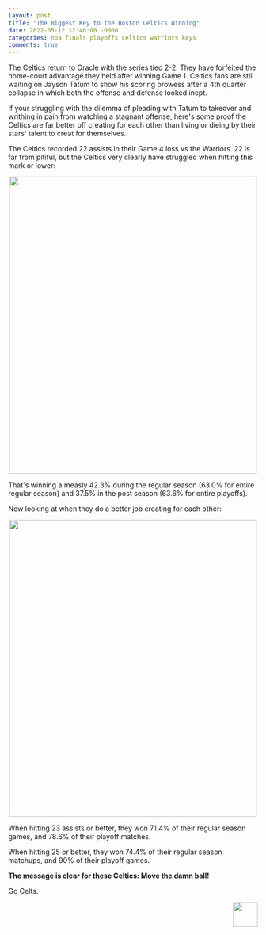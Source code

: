 ```yaml
---
layout: post
title: "The Biggest Key to the Boston Celtics Winning"
date: 2022-05-12 12:40:00 -0000
categories: nba finals playoffs celtics warriors keys
comments: true
---
```

The Celtics return to Oracle with the series tied 2-2. They have forfeited the home-court advantage they held after winning Game 1. Celtics fans are still waiting on Jayson Tatum to show his scoring prowess after a 4th quarter collapse in which both the offense and defense looked inept.

If your struggling with the dilemma of pleading with Tatum to takeover and writhing in pain from watching a stagnant offense, here's some proof the Celtics are far better off creating for each other than living or dieing by their stars' talent to creat for themselves.

The Celtics recorded 22 assists in their Game 4 loss vs the Warriors. 22 is far from pitiful, but the Celtics very clearly have struggled when hitting this mark or lower:
<p align="center"> 
  <img src="/criticalcelticsfan/assets/22Finals/22orless.JPG" width="500" height="600" />
</p>

That's winning a measly 42.3% during the regular season (63.0% for entire regular season) and 37.5% in the post season (63.6% for entire playoffs).

Now looking at when they do a better job creating for each other:
<p align="center"> 
  <img src="/criticalcelticsfan/assets/22Finals/23plus.JPG" width="500" height="600" />
</p>

When hitting 23 assists or better, they won 71.4% of their regular season games, and 78.6% of their playoff matches.

When hitting 25 or better, they won 74.4% of their regular season matchups, and 90% of their playoff games.

__The message is clear for these Celtics: Move the damn ball!__

Go Celts.
<p align="right"> 
    <img src="/criticalcelticsfan/assets/ccflogo.jpg" width="50" height="50" />
</p>
